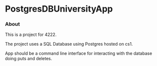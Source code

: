 # PostgresDBUniversityApp

### About
This is a project for 4222.

The project uses a SQL Database using Postgres hosted on cs1.

App should be a command line interface for interacting with the database doing puts and deletes.

